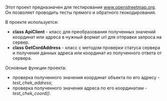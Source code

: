 Этот проект предназначен для тестирования www.openstreetmap.org.
Он позволяет проводить тесты прямого и обратного геокодирования.

В проекте используется:
* **class ApiClient** - класс для преобразования полученных значений 
координат или адреса в нужный формат url для отправки запроса на сервер.
* **class GetCordAddress** - класс с методом проверки статуса сервера и получения данных адреса или
координат из полученного ответа от сервера.

Основные функции проекта:
* проверка полученного значения координат объекта по его адресу - *test_chek_address*;
* проверка полученного значения адреса по его координатам - *test_chek_coord()*.


